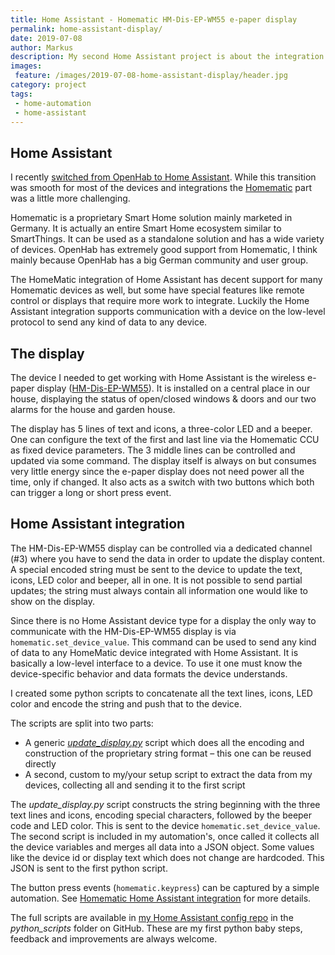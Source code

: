 ```yaml
---
title: Home Assistant - Homematic HM-Dis-EP-WM55 e-paper display
permalink: home-assistant-display/
date: 2019-07-08
author: Markus
description: My second Home Assistant project is about the integration of the Homematic HM-Dis-EP-WM55 e-paper display in my HA setup. I am sharing some reusable scripts for this or similar devices.
images:
 feature: /images/2019-07-08-home-assistant-display/header.jpg
category: project
tags:
 - home-automation
 - home-assistant
---
```


## Home Assistant

I recently [switched from OpenHab to Home Assistant](/home-assistant/). While this transition was smooth for most of the devices and integrations the [Homematic](https://www.homematic.com) part was a little more challenging.

Homematic is a proprietary Smart Home solution mainly marketed in Germany. It is actually an entire Smart Home ecosystem similar to SmartThings. It can be used as a standalone solution and has a wide variety of devices. OpenHab has extremely good support from Homematic, I think mainly because OpenHab has a big German community and user group.

The HomeMatic integration of Home Assistant has decent support for many Homematic devices as well, but some have special features like remote control or displays that require more work to integrate. Luckily the Home Assistant integration supports communication with a device on the low-level protocol to send any kind of data to any device.

## The display

The device I needed to get working with Home Assistant is the wireless e-paper display ([HM-Dis-EP-WM55](https://www.amazon.de/dp/B01KPM3MRU/ref=cm_sw_em_r_mt_dp_U_mm6iDb1716TD1)). It is installed on a central place in our house, displaying the status of open/closed windows & doors and our two alarms for the house and garden house.

The display has 5 lines of text and icons, a three-color LED and a beeper. One can configure the text of the first and last line via the Homematic CCU as fixed device parameters. The 3 middle lines can be controlled and updated via some command. The display itself is always on but consumes very little energy since the e-paper display does not need power all the time, only if changed. It also acts as a switch with two buttons which both can trigger a long or short press event.

## Home Assistant integration

The HM-Dis-EP-WM55 display can be controlled via a dedicated channel (#3) where you have to send the data in order to update the display content. A special encoded string must be sent to the device to update the text, icons, LED color and beeper, all in one. It is not possible to send partial updates; the string must always contain all information one would like to show on the display.

Since there is no Home Assistant device type for a display the only way to communicate with the HM-Dis-EP-WM55 display is via `homematic.set_device_value`. This command can be used to send any kind of data to any HomeMatic device integrated with Home Assistant. It is basically a low-level interface to a device. To use it one must know the device-specific behavior and data formats the device understands.

I created some python scripts to concatenate all the text lines, icons, LED color and encode the string and push that to the device.

The scripts are split into two parts:

- A generic _[update_display.py](https://github.com/mhaack/home-assistant-config/blob/master/config/python_scripts/update_display.py)_ script which does all the encoding and construction of the proprietary string format – this one can be reused directly
- A second, custom to my/your setup script to extract the data from my devices, collecting all and sending it to the first script

The _update_display.py_ script constructs the string beginning with the three text lines and icons, encoding special characters, followed by the beeper code and LED color. This is sent to the device `homematic.set_device_value`.
The second script is included in my automation's, once called it collects all the device variables and merges all data into a JSON object. Some values like the device id or display text which does not change are hardcoded. This JSON is sent to the first python script.

The button press events (`homematic.keypress`) can be captured by a simple automation. See [Homematic Home Assistant integration](https://www.home-assistant.io/components/homematic/) for more details.

<github-badge repo="mhaack/home-assistant-config" label="Home Assistant config"></github-badge>

The full scripts are available in [my Home Assistant config repo](https://github.com/mhaack/home-assistant-config) in the _python_scripts_ folder on GitHub. These are my first python baby steps, feedback and improvements are always welcome.
